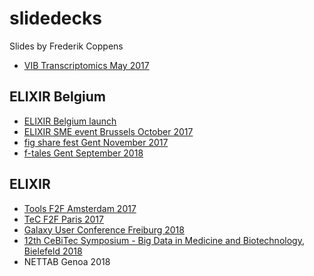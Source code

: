 # slidedecks

Slides by Frederik Coppens

* [VIB Transcriptomics May 2017](VIB_RNAseq_20170509)

## ELIXIR Belgium

* [ELIXIR Belgium launch](ELIXIR_Belgium_launch_20170209)
* [ELIXIR SME event Brussels October 2017](ELIXIR_Belgium_SME_20171009)
* [fig share fest Gent November 2017](ELIXIR_Belgium_figshare_20171116)
* [f-tales Gent September 2018](ELIXIR_Belgium_ftales_20180926)

## ELIXIR

* [Tools F2F Amsterdam 2017](ELIXIR_Tools_all_hands_20170131)
* [TeC F2F Paris 2017](ELIXIR_TeC_20171011)
* [Galaxy User Conference Freiburg 2018](ELIXIR_Galaxy_Freiburg_20180315)
* [12th CeBiTec Symposium - Big Data in Medicine and Biotechnology, Bielefeld 2018](ELIXIR_Galaxy_deNBI_20180320)
* NETTAB Genoa 2018 
